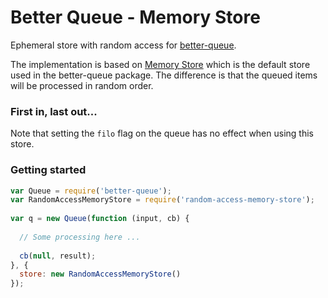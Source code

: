 # Better Queue - Memory Store

Ephemeral store with random access for [better-queue](https://github.com/diamondio/better-queue).

The implementation is based on [Memory Store](https://github.com/diamondio/better-queue-memory)
which is the default store used in the better-queue package. The difference
is that the queued items will be processed in random order.

### First in, last out...

Note that setting the `filo` flag on the queue has no effect when using this store. 

### Getting started

```javascript
var Queue = require('better-queue');
var RandomAccessMemoryStore = require('random-access-memory-store');
 
var q = new Queue(function (input, cb) {
  
  // Some processing here ...
 
  cb(null, result);
}, {
  store: new RandomAccessMemoryStore()
});
``` 
